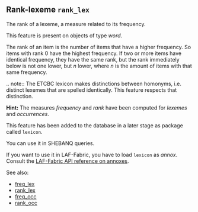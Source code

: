 Rank-lexeme `rank_lex`
-------------------------------------------------------------------------------
The rank of a lexeme, a measure related to its frequency.

This feature is present on objects of type *word*.

The rank of an item is the number of items that have a higher frequency.
So items with rank 0 have the highest frequency.
If two or more items have identical frequency, they have the same rank, but the rank immediately below is not one lower, but *n* lower,
where *n* is the amount of items with that same frequency.

.. note::
    The ETCBC lexicon makes distinctions between homonyms, i.e. distinct lexemes that are spelled identically.
    This feature respects that distinction.

**Hint:**
The measures *frequency* and *rank* have been computed for *lexemes* and *occurrences*.
    
This feature has been added to the database in a later stage as package called `lexicon`.

You can use it in SHEBANQ queries.

If you want to use it in LAF-Fabric, you have to load `lexicon` as *annox*.
Consult the [LAF-Fabric API reference on annoxes](http://laf-fabric.readthedocs.io/en/latest/texts/API-reference.html#extra-annotation-packages).

See also:
 
* [freq_lex](freq_lex)
* [rank_lex](rank_lex)
* [freq_occ](freq_occ)
* [rank_occ](rank_occ)

